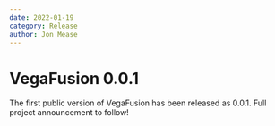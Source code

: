 ```yaml
---
date: 2022-01-19 
category: Release
author: Jon Mease
---
```


# VegaFusion 0.0.1
The first public version of VegaFusion has been released as 0.0.1.  Full project announcement to follow!